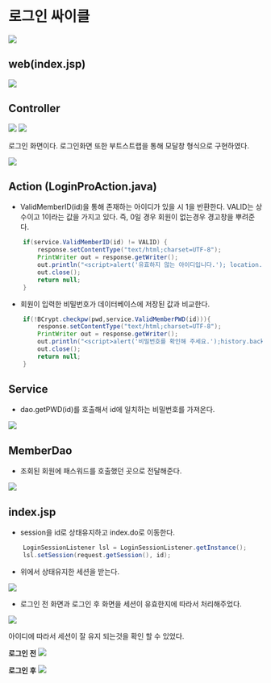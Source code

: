 # 로그인 싸이클

<img src ="https://user-images.githubusercontent.com/69107255/111981674-53393c00-8b4b-11eb-9146-d6a9e3aac304.png">

## web(index.jsp)

<img src ="https://user-images.githubusercontent.com/69107255/111987130-263c5780-8b52-11eb-8450-6e264ad04a65.png">

## Controller
<img src ="https://user-images.githubusercontent.com/69107255/111987237-4d932480-8b52-11eb-8494-cc607234ff56.png">

<img src ="https://user-images.githubusercontent.com/69107255/111987298-67346c00-8b52-11eb-920e-210ff1fe13fa.png">


로그인 화면이다. 로그인화면 또한 부트스트랩을 통해 모달창 형식으로 구현하였다. 

<img src ="https://user-images.githubusercontent.com/69107255/111991071-3c004b80-8b57-11eb-8b9e-37dc40cd0c8e.png">


## Action (LoginProAction.java)

- ValidMemberID(id)을 통해 존재하는 아이디가 있을 시 1을 반환한다. VALID는 상수이고 1이라는 값을 가지고 있다. 즉, 0일 경우 회원이 없는경우 경고창을 뿌려준다. 

```java
	if(service.ValidMemberID(id) != VALID) {
	    response.setContentType("text/html;charset=UTF-8");
        PrintWriter out = response.getWriter();
        out.println("<script>alert('유효하지 않는 아이디입니다.'); location.href='/ChungChunPrj/views/index.do'; </script>");
        out.close();
        return null;
    }
```

- 회원이 입력한 비밀번호가 데이터베이스에 저장된 값과 비교한다. 
```java
    if(!BCrypt.checkpw(pwd,service.ValidMemberPWD(id))){
        response.setContentType("text/html;charset=UTF-8");
        PrintWriter out = response.getWriter();
        out.println("<script>alert('비밀번호를 확인해 주세요.');history.back();</script>");
        out.close();
        return null;
    }
```

## Service

- dao.getPWD(id)를 호출해서 id에 일치하는 비밀번호를 가져온다. 

<img src="https://user-images.githubusercontent.com/69107255/111989527-3d307900-8b55-11eb-863b-1e1da72004da.png">

## MemberDao

- 조회된 회원에 패스워드를 호출했던 곳으로 전달해준다. 

<img src="https://user-images.githubusercontent.com/69107255/111989879-b039ef80-8b55-11eb-9b57-ca3b5387e64d.png">



## index.jsp

- session을 id로 상태유지하고 index.do로 이동한다.
```java
    LoginSessionListener lsl = LoginSessionListener.getInstance();
    lsl.setSession(request.getSession(), id);
```

- 위에서 상태유지한 세션을 받는다.

<img src ="https://user-images.githubusercontent.com/69107255/111988704-2a697480-8b54-11eb-9b17-e7070cb88e72.png">

- 로그인 전 화면과 로그인 후 화면을 세션이 유효한지에 따라서 처리해주었다.
<img src ="https://user-images.githubusercontent.com/69107255/111988800-4d942400-8b54-11eb-9224-3bc6192a66c4.png">


아이디에 따라서 세션이 잘 유지 되는것을 확인 할 수 있었다.

**로그인 전**
<img src ="https://user-images.githubusercontent.com/69107255/111990242-8208df80-8b56-11eb-998d-885c6dfdc3dd.png">

**로그인 후**
<img src ="https://user-images.githubusercontent.com/69107255/111990701-df049580-8b56-11eb-95cb-b76ff915168a.png">